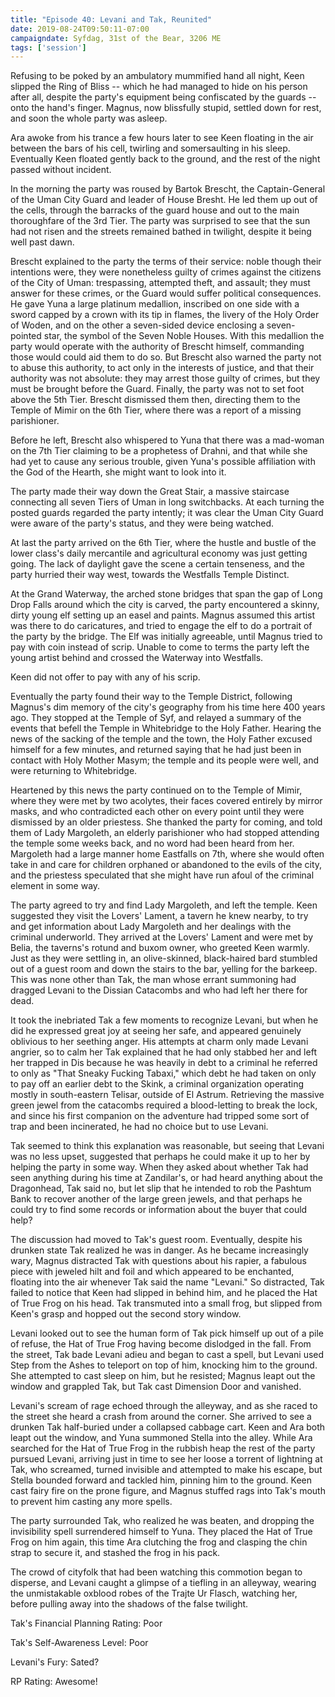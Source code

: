 ```yaml
---
title: "Episode 40: Levani and Tak, Reunited"
date: 2019-08-24T09:50:11-07:00
campaigndate: Syfdag, 31st of the Bear, 3206 ME
tags: ['session']
---
```


Refusing to be poked by an ambulatory mummified hand all night, Keen slipped the Ring of Bliss --
which he had managed to hide on his person after all, despite the party's equipment being
confiscated by the guards -- onto the hand's finger. Magnus, now blissfully stupid, settled down for
rest, and soon the whole party was asleep.

Ara awoke from his trance a few hours later to see Keen floating in the air between the bars of his
cell, twirling and somersaulting in his sleep. Eventually Keen floated gently back to the ground,
and the rest of the night passed without incident.

In the morning the party was roused by Bartok Brescht, the Captain-General of the Uman City Guard
and leader of House Bresht. He led them up out of the cells, through the barracks of the guard house
and out to the main thoroughfare of the 3rd Tier. The party was surprised to see that the sun had
not risen and the streets remained bathed in twilight, despite it being well past dawn.

Brescht explained to the party the terms of their service: noble though their intentions were, they
were nonetheless guilty of crimes against the citizens of the City of Uman: trespassing, attempted
theft, and assault; they must answer for these crimes, or the Guard would suffer political
consequences. He gave Yuna a large platinum medallion, inscribed on one side with a sword capped by
a crown with its tip in flames, the livery of the Holy Order of Woden, and on the other a
seven-sided device enclosing a seven-pointed star, the symbol of the Seven Noble Houses. With this
medallion the party would operate with the authority of Brescht himself, commanding those would
could aid them to do so. But Brescht also warned the party not to abuse this authority, to act only
in the interests of justice, and that their authority was not absolute: they may arrest those guilty
of crimes, but they must be brought before the Guard. Finally, the party was not to set foot above
the 5th Tier. Brescht dismissed them then, directing them to the Temple of Mimir on the 6th Tier,
where there was a report of a missing parishioner. 

Before he left, Brescht also whispered to Yuna that there was a mad-woman on the 7th Tier claiming
to be a prophetess of Drahni, and that while she had yet to cause any serious trouble, given Yuna's
possible affiliation with the God of the Hearth, she might want to look into it.

The party made their way down the Great Stair, a massive staircase connecting all seven Tiers of
Uman in long switchbacks. At each turning the posted guards regarded the party intently; it was
clear the Uman City Guard were aware of the party's status, and they were being watched.

At last the party arrived on the 6th Tier, where the hustle and bustle of the lower class's daily
mercantile and agricultural economy was just getting going. The lack of daylight gave the scene a
certain tenseness, and the party hurried their way west, towards the Westfalls Temple Distinct.

At the Grand Waterway, the arched stone bridges that span the gap of Long Drop Falls around which
the city is carved, the party encountered a skinny, dirty young elf setting up an easel and paints.
Magnus assumed this artist was there to do caricatures, and tried to engage the elf to do a portrait
of the party by the bridge. The Elf was initially agreeable, until Magnus tried to pay with coin
instead of scrip. Unable to come to terms the party left the young artist behind and crossed the
Waterway into Westfalls. 

Keen did not offer to pay with any of his scrip.

Eventually the party found their way to the Temple District, following Magnus's dim memory of the
city's geography from his time here 400 years ago. They stopped at the Temple of Syf, and relayed
a summary of the events that befell the Temple in Whitebridge to the Holy Father. Hearing the news
of the sacking of the temple and the town, the Holy Father excused himself for a few minutes, and
returned saying that he had just been in contact with Holy Mother Masym; the temple and its people
were well, and were returning to Whitebridge.

Heartened by this news the party continued on to the Temple of Mimir, where they were met by two
acolytes, their faces covered entirely by mirror masks, and who contradicted each other on every
point until they were dismissed by an older priestess. She thanked the party for coming, and told
them of Lady Margoleth, an elderly parishioner who had stopped attending the temple some weeks back,
and no word had been heard from her. Margoleth had a large manner home Eastfalls on 7th, where she
would often take in and care for children orphaned or abandoned to the evils of the city, and the
priestess speculated that she might have run afoul of the criminal element in some way.

The party agreed to try and find Lady Margoleth, and left the temple. Keen suggested they visit the
Lovers' Lament, a tavern he knew nearby, to try and get information about Lady Margoleth and her
dealings with the criminal underworld. They arrived at the Lovers' Lament and were met by Belia, the
taverns's rotund and buxom owner, who greeted Keen warmly. Just as they were settling in, an
olive-skinned, black-haired bard stumbled out of a guest room and down the stairs to the bar,
yelling for the barkeep. This was none other than Tak, the man whose errant summoning had dragged
Levani to the Dissian Catacombs and who had left her there for dead.

It took the inebriated Tak a few moments to recognize Levani, but when he did he expressed great joy
at seeing her safe, and appeared genuinely oblivious to her seething anger. His attempts at charm
only made Levani angrier, so to calm her Tak explained that he had only stabbed her and left her
trapped in Dis because he was heavily in debt to a criminal he referred to only as "That Sneaky
Fucking Tabaxi," which debt he had taken on only to pay off an earlier debt to the Skink, a criminal
organization operating mostly in south-eastern Telisar, outside of El Astrum. Retrieving the massive
green jewel from the catacombs required a blood-letting to break the lock, and since his first
companion on the adventure had tripped some sort of trap and been incinerated, he had no choice but
to use Levani.

Tak seemed to think this explanation was reasonable, but seeing that Levani was no less upset,
suggested that perhaps he could make it up to her by helping the party in some way. When they asked
about whether Tak had seen anything during his time at Zandilar's, or had heard anything about the
Dragonhead, Tak said no, but let slip that he intended to rob the Pashtum Bank to recover another of
the large green jewels, and that perhaps he could try to find some records or information about the
buyer that could help?

The discussion had moved to Tak's guest room. Eventually, despite his drunken state Tak realized he
was in danger. As he became increasingly wary, Magnus distracted Tak with questions about his
rapier, a fabulous piece with jeweled hilt and foil and which appeared to be enchanted, floating
into the air whenever Tak said the name "Levani." So distracted, Tak failed to notice that Keen had
slipped in behind him, and he placed the Hat of True Frog on his head. Tak transmuted into a small
frog, but slipped from Keen's grasp and hopped out the second story window.

Levani looked out to see the human form of Tak pick himself up out of a pile of refuse, the Hat of
True Frog having become dislodged in the fall. From the street, Tak bade Levani adieu and began to
cast a spell, but Levani used Step from the Ashes to teleport on top of him, knocking him to the
ground. She attempted to cast sleep on him, but he resisted; Magnus leapt out the window and grappled
Tak, but Tak cast Dimension Door and vanished.

Levani's scream of rage echoed through the alleyway, and as she raced to the street she heard a
crash from around the corner. She arrived to see a drunken Tak half-buried under a collapsed cabbage
cart. Keen and Ara both leapt out the window, and Yuna summoned Stella into the alley. While Ara
searched for the Hat of True Frog in the rubbish heap the rest of the party pursued Levani, arriving
just in time to see her loose a torrent of lightning at Tak, who screamed, turned invisible and
attempted to make his escape, but Stella bounded forward and tackled him, pinning him to the ground.
Keen cast fairy fire on the prone figure, and Magnus stuffed rags into Tak's mouth to prevent him
casting any more spells.

The party surrounded Tak, who realized he was beaten, and dropping the invisibility spell
surrendered himself to Yuna. They placed the Hat of True Frog on him again, this time Ara clutching
the frog and clasping the chin strap to secure it, and stashed the frog in his pack.

The crowd of cityfolk that had been watching this commotion began to disperse, and Levani caught a
glimpse of a tiefling in an alleyway, wearing the unmistakable oxblood robes of the Trajte Ur
Flasch, watching her, before pulling away into the shadows of the false twilight.


Tak's Financial Planning Rating: Poor


Tak's Self-Awareness Level: Poor


Levani's Fury: Sated?


RP Rating: Awesome!
